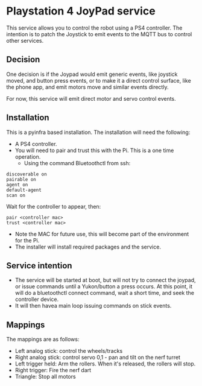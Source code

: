 # Playstation 4 JoyPad service

This service allows you to control the robot using a PS4 controller. The intention is to patch the Joystick to emit events to the MQTT bus to control other services.

## Decision

One decision is if the Joypad would emit generic events, like joystick moved, and button press events, or to make it a direct control surface, like the phone app, and emit motors move and similar events directly.

For now, this service will emit direct motor and servo control events.

## Installation

This is a pyinfra based installation. The installation will need the following:

- A PS4 controller.
- You will need to pair and trust this with the Pi. This is a one time operation.
    - Using the command Bluetoothctl from ssh:
```bluetoothctl
discoverable on
pairable on
agent on
default-agent
scan on
```
Wait for the controller to appear, then:
```bluetoothctl
pair <controller mac>
trust <controller mac>
```
- Note the MAC for future use, this will become part of the environment for the Pi.
- The installer will install required packages and the service.

## Service intention

- The service will be started at boot, but will not try to connect the joypad, or issue commands until a Yukon/button a press occurs. At this point, it will do a bluetoothctl connect command, wait a short time, and seek the controller device.
- It will then havea  main loop issuing commands on stick events.

## Mappings

The mappings are as follows:
- Left analog stick: control the wheels/tracks
- Right analog stick: control servo 0,1 - pan and tilt on the nerf turret
- Left trigger held: Arm the rollers. When it's released, the rollers will stop.
- Right trigger: Fire the nerf dart
- Triangle: Stop all motors
